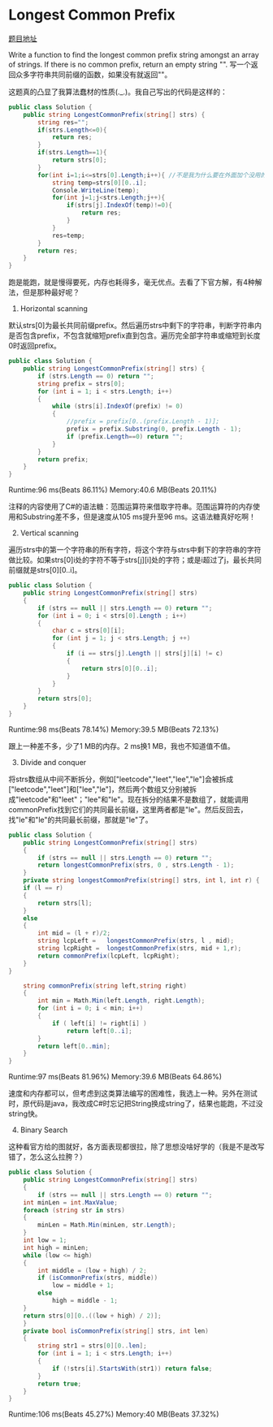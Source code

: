 # Longest Common Prefix

[题目地址](https://leetcode.com/problems/longest-common-prefix/)

Write a function to find the longest common prefix string amongst an array of strings. If there is no common prefix, return an empty string "". 写一个返回众多字符串共同前缀的函数，如果没有就返回""。

这题真的凸显了我算法蠢材的性质(._.)。我自己写出的代码是这样的：

```c#
public class Solution {
    public string LongestCommonPrefix(string[] strs) {
        string res="";
        if(strs.Length<=0){
            return res;
        }
        if(strs.Length==1){
            return strs[0];
        }
        for(int i=1;i<=strs[0].Length;i++){ //不是我为什么要在外面加个没用的for循环？把这个去掉就有下面Horizontal scanning的意思了
            string temp=strs[0][0..i];
            Console.WriteLine(temp);
            for(int j=1;j<strs.Length;j++){
                if(strs[j].IndexOf(temp)!=0){
                    return res;
                }
            }
            res=temp;
        }
        return res;
    }
}
```

跑是能跑，就是慢得要死，内存也耗得多，毫无优点。去看了下官方解，有4种解法，但是那种最好呢？

1. Horizontal scanning

默认strs[0]为最长共同前缀prefix。然后遍历strs中剩下的字符串，判断字符串内是否包含prefix，不包含就缩短prefix直到包含。遍历完全部字符串或缩短到长度0时返回prefix。

```c#
public class Solution {
    public string LongestCommonPrefix(string[] strs) {
        if (strs.Length == 0) return "";
        string prefix = strs[0];
        for (int i = 1; i < strs.Length; i++)
        {
            while (strs[i].IndexOf(prefix) != 0) 
            {
                //prefix = prefix[0..(prefix.Length - 1)];
                prefix = prefix.Substring(0, prefix.Length - 1);
                if (prefix.Length==0) return "";
            }
        }
        return prefix;
    }        
}
```

Runtime:96 ms(Beats 86.11%)
Memory:40.6 MB(Beats 20.11%)

注释的内容使用了C#的语法糖：范围运算符来借取字符串。范围运算符的内存使用和Substring差不多，但是速度从105 ms提升至96 ms。这语法糖真好吃啊！

2. Vertical scanning

遍历strs中的第一个字符串的所有字符，将这个字符与strs中剩下的字符串的字符做比较。如果strs[0]i处的字符不等于strs[j][i]处的字符；或是i超过了j，最长共同前缀就是strs[0][0..i]。

```c#
public class Solution {
    public string LongestCommonPrefix(string[] strs) 
    {
        if (strs == null || strs.Length == 0) return "";
        for (int i = 0; i < strs[0].Length ; i++)
        {
            char c = strs[0][i];
            for (int j = 1; j < strs.Length; j ++) 
            {
                if (i == strs[j].Length || strs[j][i] != c)
                {
                    return strs[0][0..i];        
                }     
            }
        }
        return strs[0];
    }        
}
```

Runtime:98 ms(Beats 78.14%)
Memory:39.5 MB(Beats 72.13%)

跟上一种差不多，少了1 MB的内存。2 ms换1 MB，我也不知道值不值。

3. Divide and conquer

将strs数组从中间不断拆分，例如["leetcode","leet","lee","le"]会被拆成["leetcode","leet"]和["lee","le"]，然后两个数组又分别被拆成"leetcode"和"leet"；"lee"和"le"。现在拆分的结果不是数组了，就能调用commonPrefix找到它们的共同最长前缀，这里两者都是"le"。然后反回去，找"le"和"le"的共同最长前缀，那就是"le"了。

```c#
public class Solution {
    public string LongestCommonPrefix(string[] strs) 
    {
        if (strs == null || strs.Length == 0) return "";
        return longestCommonPrefix(strs, 0 , strs.Length - 1);
    }
    private string longestCommonPrefix(string[] strs, int l, int r) {
    if (l == r) 
    {
        return strs[l];
    }
    else 
    {
        int mid = (l + r)/2;
        string lcpLeft =   longestCommonPrefix(strs, l , mid);
        string lcpRight =  longestCommonPrefix(strs, mid + 1,r);
        return commonPrefix(lcpLeft, lcpRight);
    }
}

    string commonPrefix(string left,string right) 
    {
        int min = Math.Min(left.Length, right.Length);       
        for (int i = 0; i < min; i++) 
        {
            if ( left[i] != right[i] )
                return left[0..i];
        }
        return left[0..min];
    }        
}
```

Runtime:97 ms(Beats 81.96%)
Memory:39.6 MB(Beats 64.86%)

速度和内存都可以，但考虑到这类算法编写的困难性，我选上一种。另外在测试时，原代码是java，我改成C#时忘记把String换成string了，结果也能跑，不过没string快。

4. Binary Search

这种看官方给的图就好，各方面表现都很拉，除了思想没啥好学的（我是不是改写错了，怎么这么拉胯？）

```c#
public class Solution {
    public string LongestCommonPrefix(string[] strs) 
    {
        if (strs == null || strs.Length == 0) return "";
    int minLen = int.MaxValue;
    foreach (string str in strs)
    {
        minLen = Math.Min(minLen, str.Length);
    }
    int low = 1;
    int high = minLen;
    while (low <= high) 
    {
        int middle = (low + high) / 2;
        if (isCommonPrefix(strs, middle))
            low = middle + 1;
        else
            high = middle - 1;
    }
    return strs[0][0..((low + high) / 2)];
    }
    private bool isCommonPrefix(string[] strs, int len)
    {
        string str1 = strs[0][0..len];
        for (int i = 1; i < strs.Length; i++)
        {
            if (!strs[i].StartsWith(str1)) return false;
        }
        return true;
    }   
}
```

Runtime:106 ms(Beats 45.27%)
Memory:40 MB(Beats 37.32%)
